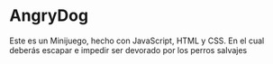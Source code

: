 # AngryDog
Este es un Minijuego, hecho con JavaScript, HTML y CSS. En el cual deberás escapar e impedir ser devorado por los perros salvajes
